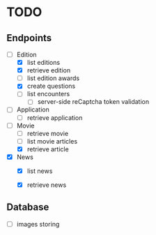 # TODO

## Endpoints

- [ ] Edition
  - [x] list editions
  - [x] retrieve edition
  - [ ] list edition awards
  - [x] create questions
  - [ ] list encounters
    - [ ] server-side reCaptcha token validation
- [ ] Application
  - [ ] retrieve application
- [ ] Movie
  - [ ] retrieve movie
  - [ ] list movie articles
  - [x] retrieve article
- [x] News
  - [x] list news
  - [x] retrieve news


## Database

- [ ] images storing